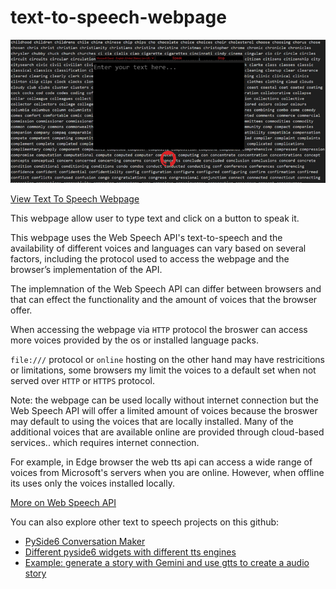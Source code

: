 # text-to-speech-webpage
<img src="webscreen.png">

<a href="https://ip-repo.github.io/text-to-speech-webpage/">View Text To Speech Webpage</a>

This webpage allow user to type text and click on a button to speak it.

This webpage uses the Web Speech API's text-to-speech and the availability of different voices and languages can vary based on several factors, including the protocol used to access the webpage and the browser’s implementation of the API.

The implemnation of the Web Speech API can differ between browsers and that can effect the functionality and the amount of voices that the browser offer.

When accessing the webpage via `HTTP` protocol the broswer can access more voices provided by the os or installed language packs.

`file:///` protocol or `online` hosting on the other hand may have restricitions or limitations, some browsers my limit the voices to a default set when not served over `HTTP` or `HTTPS` protocol.

Note: the webpage can be used locally without internet connection but the Web Speech API will offer a limited amount of voices because the broswer may default to using the voices that are locally installed.
Many of the additional voices that are available online are provided through cloud-based services.. which requires internet connection.

For example, in Edge browser the web tts api can access a wide range of voices from Microsoft's servers when you are online. However, when offline its uses only the voices installed locally. 

<a href="https://developer.mozilla.org/en-US/docs/Web/API/Web_Speech_API/Using_the_Web_Speech_API">More on Web Speech API</a>

You can also explore other text to speech projects on this github:

- <a href="https://github.com/ip-repo/conversation-maker/blob/main/README.md">PySide6 Conversation Maker</a>
- <a href="https://github.com/ip-repo/guides/blob/main/example-tts-pyside6/example-tts-pyside6.md">Different pyside6 widgets with different tts engines</a>
- <a href="https://github.com/ip-repo/guides/blob/main/gemini-story-to-audio-with-gtts/story-to-audio.md"> Example: generate a story with Gemini and use gtts to create a audio story </a>
